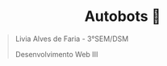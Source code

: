 <h1 style="text-align: center">Autobots 🌟</h1>

> Livia Alves de Faria - 3°SEM/DSM
>
> Desenvolvimento Web III
